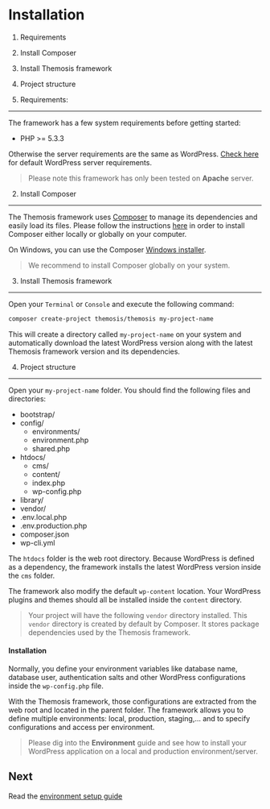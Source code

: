 Installation
============

1. Requirements
2. Install Composer
3. Install Themosis framework
4. Project structure

1. Requirements:
----------------

The framework has a few system requirements before getting started:

- PHP >= 5.3.3

Otherwise the server requirements are the same as WordPress. [Check here](http://wordpress.org/about/requirements/) for default WordPress server requirements.

> Please note this framework has only been tested on **Apache** server.

2. Install Composer
-------------------

The Themosis framework uses [Composer](https://getcomposer.org/) to manage its dependencies and easily load its files. Please follow the instructions [here](https://getcomposer.org/doc/00-intro.md) in order to install Composer either locally or globally on your computer.

On Windows, you can use the Composer [Windows installer](https://getcomposer.org/Composer-Setup.exe).

> We recommend to install Composer globally on your system.

3. Install Themosis framework
-----------------------------

Open your `Terminal` or `Console` and execute the following command:

```bash
composer create-project themosis/themosis my-project-name
```

This will create a directory called `my-project-name` on your system and automatically download the latest WordPress version along with the latest Themosis framework version and its dependencies.

4. Project structure
--------------------

Open your `my-project-name` folder. You should find the following files and directories:

- bootstrap/
- config/
	- environments/
	- environment.php
	- shared.php
- htdocs/
	- cms/
	- content/
	- index.php
	- wp-config.php
- library/
- vendor/
- .env.local.php
- .env.production.php
- composer.json
- wp-cli.yml

The `htdocs` folder is the web root directory. Because WordPress is defined as a dependency, the framework installs the latest WordPress version inside the `cms` folder.

The framework also modify the default `wp-content` location. Your WordPress plugins and themes should all be installed inside the `content` directory.

> Your project will have the following `vendor` directory installed. This `vendor` directory is created by default by Composer. It stores package dependencies used by the Themosis framework.

#### Installation

Normally, you define your environment variables like database name, database user, authentication salts and other WordPress configurations inside the `wp-config.php` file.

With the Themosis framework, those configurations are extracted from the web root and located in the parent folder. The framework allows you to define multiple environments: local, production, staging,... and to specify configurations and access per environment.

> Please dig into the **Environment** guide and see how to install your WordPress application on a local and production environment/server.

Next
----
Read the [environment setup guide](http://framework.themosis.com/docs/environment/)